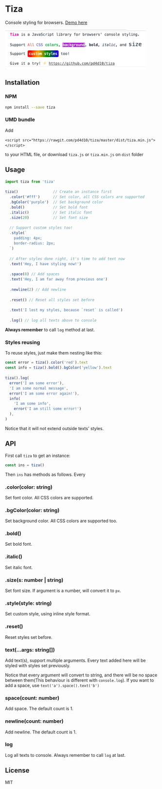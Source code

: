 # Tiza

Console styling for browsers. [Demo here](https://pd4d10.github.io/tiza/)

<img src="assets/demo.png" alt="demo" width="462">

## Installation

### NPM

```sh
npm install --save tiza
```

### UMD bundle

Add

`<script src="https://rawgit.com/pd4d10/tiza/master/dist/tiza.min.js"></script>`

to your HTML file, or download `tiza.js` or `tiza.min.js` on `dist` folder

## Usage

```js
import tiza from 'tiza'

tiza()                // Create an instance first
  .color('#fff')      // Set color, all CSS colors are supported
  .bgColor('purple')  // Set background color
  .bold()             // Set bold font
  .italic()           // Set italic font
  .size(20)           // Set font size

  // Support custom styles too!
  .style(`
    padding: 4px;
    border-radius: 2px;
  `)

  // After styles done right, it's time to add text now
  .text('Hey, I have styling now!')

  .space(8) // Add spaces
  .text('Hey, I am far away from previous one')

  .newline(2) // Add newline

  .reset() // Reset all styles set before

  .text('I lost my styles, because `reset` is called')

  .log() // log all texts above to console
```

**Always remember** to call `log` method at last.

### Styles reusing

To reuse styles, just make them nesting like this:

```js
const error = tiza().color('red').text
const info = tiza().bold().bgColor('yellow').text

tiza().log(
  error('I am some error'),
  'I am some normal message',
  error('I am some error again!'),
  info(
    'I am some info',
    error('I am still some error!')
  ),
)
```

Notice that it will not extend outside texts' styles.

## API

First call `tiza` to get an instance:

```js
const ins = tiza()
```

Then `ins` has methods as follows. Every 

### .color(color: string)

Set font color. All CSS colors are supported.

### .bgColor(color: string)

Set background color. All CSS colors are supported too.

### .bold()

Set bold font.

### .italic()

Set italic font.

### .size(s: number | string)

Set font size. If argument is a number, will convert it to `px`.

### .style(style: string)

Set custom style, using inline style format.

### .reset()

Reset styles set before.

### text(...args: string[])

Add text(s), support multiple arguments. Every text added here will be styled with styles set previously.

Notice that every argument will convert to string, and there will be no space between them(This behaviour is different with `console.log`). If you want to add a space, use `text('a').space().text('b')`

### space(count: number)

Add space. The default count is 1.

### newline(count: number)

Add newline. The default count is 1.

### log

Log all texts to console. Always remember to call `log` at last.

## License

MIT
